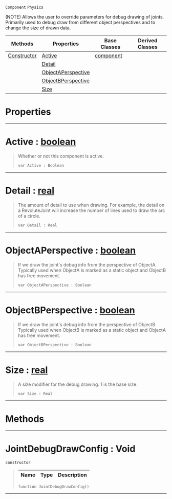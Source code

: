  `Component` `Physics`



(NOTE) Allows the user to override parameters for debug drawing of joints. Primarily used to debug draw from different object perspectives and to change the size of drawn data.

|Methods|Properties|Base Classes|Derived Classes|
|---|---|---|---|
|[ Constructor](https://github.com/zeroengineteam/ZeroDocs/code_reference/class_reference/jointdebugdrawconfig.markdown#jointdebugdrawconfig-voi)|[ Active](https://github.com/zeroengineteam/ZeroDocs/code_reference/class_reference/jointdebugdrawconfig.markdown#active-zero-engine-docum)|[component](https://github.com/zeroengineteam/ZeroDocs/code_reference/class_reference/component.markdown)| |
| |[ Detail](https://github.com/zeroengineteam/ZeroDocs/code_reference/class_reference/jointdebugdrawconfig.markdown#detail-zero-engine-docum)| | |
| |[ ObjectAPerspective](https://github.com/zeroengineteam/ZeroDocs/code_reference/class_reference/jointdebugdrawconfig.markdown#objectaperspective-zero)| | |
| |[ ObjectBPerspective](https://github.com/zeroengineteam/ZeroDocs/code_reference/class_reference/jointdebugdrawconfig.markdown#objectbperspective-zero)| | |
| |[ Size](https://github.com/zeroengineteam/ZeroDocs/code_reference/class_reference/jointdebugdrawconfig.markdown#size-zero-engine-documen)| | |


 #  Properties


---  
 #  Active : [boolean](https://github.com/zeroengineteam/ZeroDocs/code_reference/zilch_base_types/boolean.markdown)

> Whether or not this component is active.
> ``` lang=cpp, name=Zilch
> var Active : Boolean


---  
 #  Detail : [real](https://github.com/zeroengineteam/ZeroDocs/code_reference/zilch_base_types/real.markdown)

> The amount of detail to use when drawing. For example, the detail on a RevoluteJoint will increase the number of lines used to draw the arc of a circle.
> ``` lang=cpp, name=Zilch
> var Detail : Real


---  
 #  ObjectAPerspective : [boolean](https://github.com/zeroengineteam/ZeroDocs/code_reference/zilch_base_types/boolean.markdown)

> If we draw the joint's debug info from the perspective of ObjectA. Typically used when ObjectA is marked as a static object and ObjectB has free movement.
> ``` lang=cpp, name=Zilch
> var ObjectAPerspective : Boolean


---  
 #  ObjectBPerspective : [boolean](https://github.com/zeroengineteam/ZeroDocs/code_reference/zilch_base_types/boolean.markdown)

> If we draw the joint's debug info from the perspective of ObjectB. Typically used when ObjectB is marked as a static object and ObjectA has free movement.
> ``` lang=cpp, name=Zilch
> var ObjectBPerspective : Boolean


---  
 #  Size : [real](https://github.com/zeroengineteam/ZeroDocs/code_reference/zilch_base_types/real.markdown)

> A size modifier for the debug drawing. 1 is the base size.
> ``` lang=cpp, name=Zilch
> var Size : Real


---  
 #  Methods


---  
 #  JointDebugDrawConfig : Void

 `constructor`

> 
> |Name|Type|Description|
> |---|---|---|
> ``` lang=cpp, name=Zilch
> function JointDebugDrawConfig()
> ``` 


---  
 

 